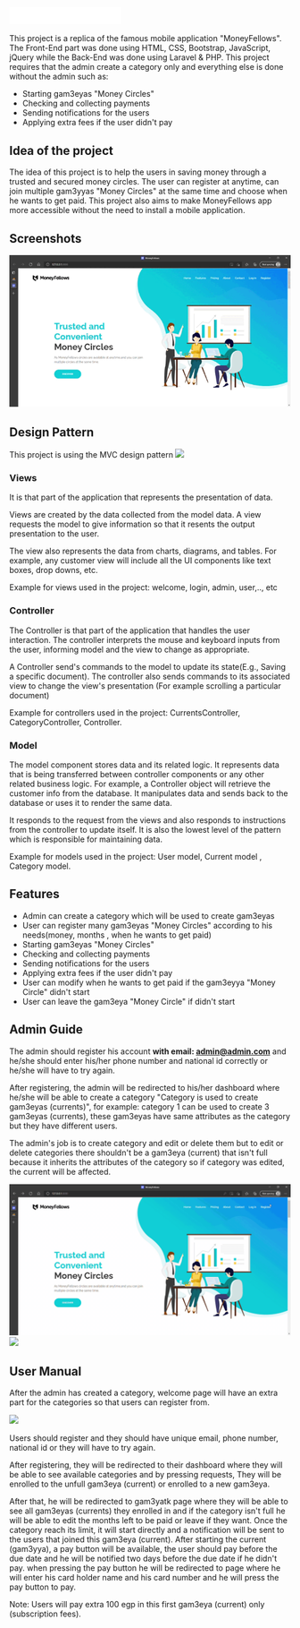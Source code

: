 <a href="https://moneyfellows.com/"><img src="https://github.com/amrmohamed25/MoneyFellows/blob/36fd13765a2c057204f1199409b57c2f85a0e24f/public/images/web_logo_white.png" width="200"></a>

This project is a replica of the famous mobile application "MoneyFellows". The Front-End part was done using HTML, CSS, Bootstrap, JavaScript, jQuery while the Back-End was done using Laravel & PHP. This project requires that the admin create a category only and everything else is done without the admin such as:
<ul> 
    <li>Starting gam3eyas "Money Circles"</li>
    <li>Checking and collecting payments</li>
    <li>Sending notifications for the users</li>
    <li>Applying extra fees if the user didn't pay</li>
</ul>

<h2>Idea of the project</h2>

The idea of this project is to help the users in saving money through a trusted and secured money circles. The user can register at anytime, can join multiple gam3yyas "Money Circles" at the same time and choose when he wants to get paid. This project also aims to make MoneyFellows app more accessible without the need to install a mobile application.

<h2>Screenshots</h2>

<img src="https://github.com/amrmohamed25/MoneyFellows/blob/94a0497fd9e5e1647e27a61fcea002499b7cbea6/public/images/welcome_page.gif">

<h2>Design Pattern</h2>

This project is using the MVC design pattern 
<img src="https://upload.wikimedia.org/wikipedia/commons/thumb/a/a0/MVC-Process.svg/1200px-MVC-Process.svg.png" width="400">
<h3>Views</h3>

It is that part of the application that represents the presentation of data.

Views are created by the data collected from the model data. A view requests the model to give information so that it resents the output presentation to the user.

The view also represents the data from charts, diagrams, and tables. For example, any customer view will include all the UI components like text boxes, drop downs, etc.

Example for views used in the project: welcome, login, admin, user,.., etc

<h3>Controller</h3>

The Controller is that part of the application that handles the user interaction. The controller interprets the mouse and keyboard inputs from the user, informing model and the view to change as appropriate.

A Controller send's commands to the model to update its state(E.g., Saving a specific document). The controller also sends commands to its associated view to change the view's presentation (For example scrolling a particular document)

Example for controllers used in the project: CurrentsController, CategoryController, Controller.

<h3>Model</h3>

The model component stores data and its related logic. It represents data that is being transferred between controller components or any other related business logic. For example, a Controller object will retrieve the customer info from the database. It manipulates data and sends back to the database or uses it to render the same data.

It responds to the request from the views and also responds to instructions from the controller to update itself. It is also the lowest level of the pattern which is responsible for maintaining data.

Example for models used in the project: User model, Current model , Category model.

<h2>Features</h2>

<ul>
    <li>Admin can create a category which will be used to create gam3eyas</li>
    <li>User can register many gam3eyas "Money Circles" according to his needs(money, months , when he wants to get paid)</li>
    <li>Starting gam3eyas "Money Circles"</li>
    <li>Checking and collecting payments</li>
    <li>Sending notifications for the users</li>
    <li>Applying extra fees if the user didn't pay</li>
    <li>User can modify when he wants to get paid if the gam3eyya "Money Circle" didn't start </li>
    <li>User can leave the gam3eya "Money Circle" if didn't start</li>
</ul>

<h2>Admin Guide</h2>

The admin should register his account <strong> with email: admin@admin.com</strong> and he/she should enter his/her phone number and national id correctly or he/she will have to try again.

After registering, the admin will be redirected to his/her dashboard where he/she will be able to create a category "Category is used to create gam3eyas (currents)", for example: category 1 can be used to create 3 gam3eyas (currents), these gam3eyas have same attributes as the category but they have different users. 

The admin's job is to create category and edit or delete them but to edit or delete categories there shouldn't be a gam3eya (current) that isn't full because it inherits the attributes of the category so if category was edited, the current will be affected.

<img src="https://github.com/amrmohamed25/MoneyFellows/blob/93aca51ebbb1e1a6e6883cee72ac435d874f4e74/public/images/register_admin.gif">

<img src="https://github.com/amrmohamed25/MoneyFellows/blob/51a75b108686ef76f40f4d7dd30de2e750517a6f/public/images/adminpage.gif">

<h2>User Manual</h2>

After the admin has created a category, welcome page will have an extra part for the categories so that users can register from.

<img src="https://github.com/amrmohamed25/MoneyFellows/blob/51a75b108686ef76f40f4d7dd30de2e750517a6f/public/images/welcome_update.gif">

Users should register and they should have unique email, phone number, national id or they will have to try again. 

After registering, they will be redirected to their dashboard where they will be able to see available categories and by pressing requests, They will be enrolled to the unfull gam3eya (current) or enrolled to a new gam3eya. 

After that, he will be redirected to gam3yatk page where they will be able to see all gam3eyas (currents) they enrolled in and if the category isn't full he will be able to edit the months left to be paid or leave if they want. Once the category reach its limit, it will start directly and a notification will be sent to the users that joined this gam3eya (current). After starting the current (gam3yya), a pay button will be available, the user should pay before the due date and he will be notified two days before the due date if he didn't pay. when pressing the pay button he will be redirected to page where he will enter his card holder name and his card number and he will press the pay button to pay.

Note: Users will pay extra 100 egp in this first gam3eya (current) only (subscription fees).

